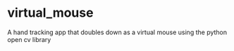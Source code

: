 # virtual_mouse
A hand tracking app  that doubles down as a virtual mouse using the python open cv library
